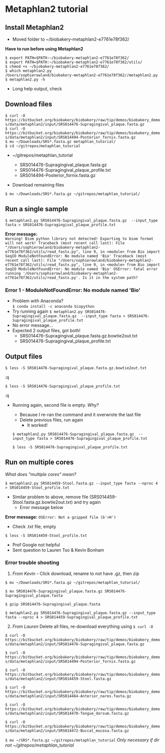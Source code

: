# Metaphlan2 tutorial

## Install Metaphlan2
* Moved folder to ~/biobakery-metaphlan2-e7761e78f362/

**Have to run before using Metaphlan2**

`$ export PATH=$PATH:~/biobakery-metaphlan2-e7761e78f362/`  
`$ export PATH=$PATH:~/biobakery-metaphlan2-e7761e78f362/utils/`  
`$ chmod +x ~/biobakery-metaphlan2-e7761e78f362/`  
`$ which metaphlan2.py`  
    `/Users/sophierowland/biobakery-metaphlan2-e7761e78f362//metaphlan2.py`  
`$ metaphlan2.py -h`
* Long help output, check

## Download files
`$ curl -O https://bitbucket.org/biobakery/biobakery/raw/tip/demos/biobakery_demos/data/metaphlan2/input/SRS014476-Supragingival_plaque.fasta.gz`    
`$ curl -O https://bitbucket.org/biobakery/biobakery/raw/tip/demos/biobakery_demos/data/metaphlan2/input/SRS014494-Posterior_fornix.fasta.gz`    
`$ mv ~/Downloads/SRS*.fasta.gz metaphlan_tutorial/`  
`$ cd ~/gitrepos/metaphlan_tutorial`

* ~/gitrepos/metaphlan_tutorial
    * SRS014476-Supragingival_plaque.fasta.gz
    * SRS014476-Supragingival_plaque_profile.txt
    * SRS014494-Posterior_fornix.fasta.gz

* Download remaining files

`$ mv ~/Downloads/SRS*.fasta.gz ~/gitrepos/metaphlan_tutorial/`

## Run a single sample
`$ metaphlan2.py SRS014476-Supragingival_plaque.fasta.gz  --input_type fasta > SRS014476-Supragingival_plaque_profile.txt`  

**Error message:**  
`Warning! Biom python library not detected!
 Exporting to biom format will not work!
Traceback (most recent call last):
  File "/Users/sophierowland/biobakery-metaphlan2-e7761e78f362/utils/read_fastx.py", line 9, in <module>
    from Bio import SeqIO
ModuleNotFoundError: No module named 'Bio'
Traceback (most recent call last):
  File "/Users/sophierowland/biobakery-metaphlan2-e7761e78f362/utils/read_fastx.py", line 9, in <module>
    from Bio import SeqIO
ModuleNotFoundError: No module named 'Bio'
OSError: fatal error running '/Users/sophierowland/biobakery-metaphlan2-e7761e78f362/utils/read_fastx.py'. Is it in the system path?`

### Error 1 - ModuleNotFoundError: No module named 'Bio'
* Problem with Anaconda?  
`$ conda install -c anaconda biopython`  
* Try running again
`$ metaphlan2.py SRS014476-Supragingival_plaque.fasta.gz  --input_type fasta > SRS014476-Supragingival_plaque_profile.txt`
* No error message...
* Expected 2 output files, got both!
    * SRS014476-Supragingival_plaque.fasta.gz.bowtie2out.txt
    * SRS014476-Supragingival_plaque_profile.txt

## Output files
`$ less -S SRS014476-Supragingival_plaque.fasta.gz.bowtie2out.txt`

:q

`$ less -S SRS014476-Supragingival_plaque_profile.txt`

:q

* Running again, second file is empty. *Why?*
    * Because I re-ran the command and it overwrote the last file
    * Delete previous files, run again
        * It worked!

    `$ metaphlan2.py SRS014476-Supragingival_plaque.fasta.gz  --input_type fasta > SRS014476-Supragingival_plaque_profile.txt`

    `$ less -S SRS014476-Supragingival_plaque_profile.txt`

## Run on multiple cores
*What does "multiple cores" mean?*

`$ metaphlan2.py SRS014459-Stool.fasta.gz --input_type fasta --nproc 4 > SRS014459-Stool_profile.txt`

* Similar problem to above, remove file (SRS014459-Stool.fasta.gz.bowtie2out.txt) and try again
    * Error message below

**Error message:**
`OSError: Not a gzipped file (b'>H')`
* Check .txt file, empty

`$ less -S SRS014459-Stool_profile.txt`

* Prof Google not helpful
* Sent question to Lauren Tso & Kevin Bonham

### Error trouble shooting
1. *From Kevin* - Click download, rename to not have .gz, then zip

`$ mv ~/Downloads/SRS*.fasta.gz ~/gitrepos/metaphlan_tutorial/`

`$ mv SRS014476-Supragingival_plaque.fasta.gz SRS014476-Supragingival_plaque.fasta`

`$ gzip SRS014476-Supragingival_plaque.fasta`

`$ metaphlan2.py SRS014476-Supragingival_plaque.fasta.gz --input_type fasta --nproc 4 > SRS014459-Supragingival_plaque_profile.txt`

2. *From Lauren* Delete all files, re-download everything using `$ curl -O`

`$ curl -O https://bitbucket.org/biobakery/biobakery/raw/tip/demos/biobakery_demos/data/metaphlan2/input/SRS014476-Supragingival_plaque.fasta.gz`

`$ curl -O https://bitbucket.org/biobakery/biobakery/raw/tip/demos/biobakery_demos/data/metaphlan2/input/SRS014494-Posterior_fornix.fasta.gz`

`$ curl -O https://bitbucket.org/biobakery/biobakery/raw/tip/demos/biobakery_demos/data/metaphlan2/input/SRS014459-Stool.fasta.gz`

`$ curl -O https://bitbucket.org/biobakery/biobakery/raw/tip/demos/biobakery_demos/data/metaphlan2/input/SRS014464-Anterior_nares.fasta.gz`

`$ curl -O https://bitbucket.org/biobakery/biobakery/raw/tip/demos/biobakery_demos/data/metaphlan2/input/SRS014470-Tongue_dorsum.fasta.gz`

`$ curl -O https://bitbucket.org/biobakery/biobakery/raw/tip/demos/biobakery_demos/data/metaphlan2/input/SRS014472-Buccal_mucosa.fasta.gz`

`$ mv ~/SRS*.fasta.gz ~/gitrepos/metaphlan_tutorial`
*Only necessary if dir not ~/gitrepos/metaphlan_tutorial*

